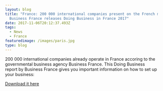 ```yaml
---
layout: blog
title: "France: 200 000 international companies present on the French market.
  Business France releases Doing Business in France 2017"
date: 2017-11-06T20:12:37.493Z
tags:
  - News
  - France
featuredimage: /images/paris.jpg
type: blog
---
```

200 000 international companies already operate in France accoring to the governmental business agency Business France. This Doing Business report by Business France gives you important information on how to set up your business:

[Download it here](http://www.businessfrance.fr/Media/Default/Publication/DOINGBUSINESS_Livret1_modalit%C3%A9sd'implantation_VF_2017.pdf)
